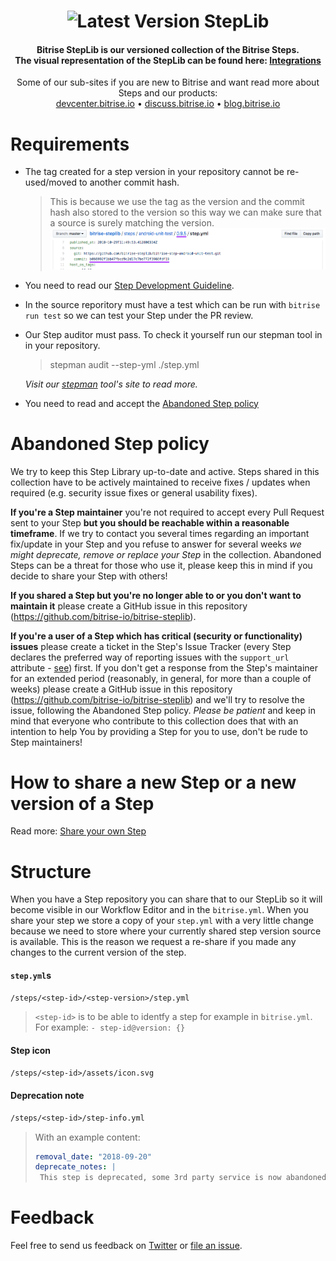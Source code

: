 <h1 align="center"><img src="https://app.bitrise.io/app/a0bac497f75e1490/status.svg?token=A3abbQcGjDvqyzGUkdVukw&branch=master" alt="Latest Version"></img> StepLib</h1>

<h4 align="center">Bitrise StepLib is our versioned collection of the Bitrise Steps.<br>The visual representation of the StepLib can be found here: <a href="https://www.bitrise.io/integrations/steps">Integrations</a></h4>

<p align="center">
Some of our sub-sites if you are new to Bitrise and want read more about Steps and our products:
<br>
  <a href="https://devcenter.bitrise.io">devcenter.bitrise.io</a> •
  <a href="https://discuss.bitrise.io">discuss.bitrise.io</a> •
  <a href="https://blog.bitrise.io">blog.bitrise.io</a>
</p>


# Requirements

- The tag created for a step version in your repository cannot be re-used/moved to another commit hash.
    > This is because we use the tag as the version and the commit hash also stored to the version so this way we can make sure that a source is surely matching the version.
    ![Tag](assets/tag.png)
- You need to read our [Step Development Guideline](https://github.com/bitrise-io/bitrise/blob/master/_docs/step-development-guideline.md).
- In the source reporitory must have a test which can be run with `bitrise run test` so we can test your Step under the PR review.
- Our Step auditor must pass. To check it yourself run our stepman tool in in your repository.
    > stepman audit --step-yml ./step.yml
    
    _Visit our [stepman](https://github.com/bitrise-io/stepman) tool's site to read more._
- You need to read and accept the [Abandoned Step policy](#abandoned-step-policy)

# Abandoned Step policy

We try to keep this Step Library up-to-date and active. Steps shared in this collection have to be actively maintained to receive fixes / updates when required (e.g. security issue fixes or general usability fixes).

**If you're a Step maintainer** you're not required to accept every Pull Request sent to your Step **but you should be reachable within a reasonable timeframe**. If we try to contact you several times regarding an important fix/update in your Step and you refuse to answer for several weeks *we might deprecate, remove or replace your Step* in the collection. Abandoned Steps can be a threat for those who use it, please keep this in mind if you decide to share your Step with others!

**If you shared a Step but you're no longer able to or you don't want to maintain it** please create a GitHub issue in this repository (https://github.com/bitrise-io/bitrise-steplib).

**If you're a user of a Step which has critical (security or functionality) issues** please create a ticket in the Step's Issue Tracker (every Step declares the preferred way of reporting issues with the `support_url` attribute - [see](https://github.com/bitrise-io/bitrise-steplib/blob/master/steps/activate-ssh-key/3.1.0/step.yml#L15)) first. If you don't get a response from the Step's maintainer for an extended period (reasonably, in general, for more than a couple of weeks) please create a GitHub issue in this repository (https://github.com/bitrise-io/bitrise-steplib) and we'll try to resolve the issue, following the Abandoned Step policy. *Please be patient* and keep in mind that everyone who contribute to this collection does that with an intention to help You by providing a Step for you to use, don't be rude to Step maintainers!

# How to share a new Step or a new version of a Step

Read more: [Share your own Step](https://github.com/bitrise-steplib/step-template#share-your-own-step)

# Structure

When you have a Step repository you can share that to our StepLib so it will become visible in our Workflow Editor and in the `bitrise.yml`. When you share your step we store a copy of your `step.yml` with a very little change because we need to store where your currently shared step version source is available. This is the reason we request a re-share if you made any changes to the current version of the step.

#### `step.yml`s
```txt
/steps/<step-id>/<step-version>/step.yml
```
> `<step-id>` is to be able to identfy a step for example in `bitrise.yml`. For example: `- step-id@version: {}`

#### Step icon
```txt
/steps/<step-id>/assets/icon.svg
```

#### Deprecation note
```txt
/steps/<step-id>/step-info.yml
```
> With an example content:
>```yaml
>removal_date: "2018-09-20"
>deprecate_notes: |
>  This step is deprecated, some 3rd party service is now abandoned. Please use "another" step instead.
>```

# Feedback

Feel free to send us feedback on [Twitter](https://twitter.com/bitrise) or [file an issue](https://github.com/bitrise-io/bitrise-steplib/issues/new).
